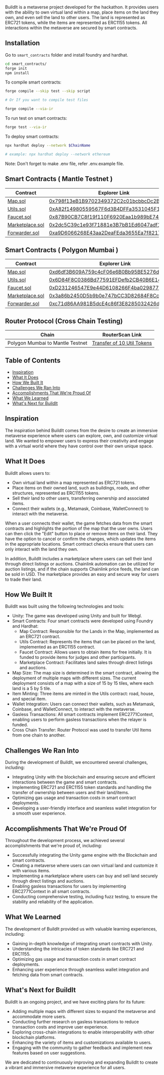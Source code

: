BuildIt is a metaverse project developed for the hackathon. It provides users with the ability to own virtual land within a map, place items on the land they own, and even sell the land to other users. The land is represented as ERC721 tokens, while the items are represented as ERC1155 tokens. All interactions within the metaverse are secured by smart contracts.

## Installation

Go to `smart_contracts` folder and install foundry and hardhat.

```bash
cd smart_contracts/
forge init
npm install
```

To compile smart contracts:

```bash
forge compile --skip test --skip script

# Or If you want to compile test files

forge compile --via-ir
```

To run test on smart contracts:

```bash
forge test --via-ir
```

To deploy smart contracts:

```bash
npx hardhat deploy --network $ChainName

# example: npx hardhat deploy --network ethereum
```

Note: Don't forget to make .env file, refer .env.example file.

## Smart Contracts ( Mantle Testnet )

| Contract                                                                                                        | Explorer Link                                                                                                                        |
| --------------------------------------------------------------------------------------------------------------- | ------------------------------------------------------------------------------------------------------------------------------------ |
| [Map.sol](https://github.com/Ahmed-Aghadi/BuildIt-Router/blob/main/smart_contracts/src/Map.sol)                 | [0x798f13eB1B9702349372C2c01bcbbcDc2B450Dc1](https://explorer.testnet.mantle.xyz/address/0x798f13eB1B9702349372C2c01bcbbcDc2B450Dc1) |
| [Utils.sol](https://github.com/Ahmed-Aghadi/BuildIt-Router/blob/main/smart_contracts/src/Utils.sol)             | [0xA82f14980559567F6d3B4DFFa3531045F1eDa522](https://explorer.testnet.mantle.xyz/address/0xA82f14980559567F6d3B4DFFa3531045F1eDa522) |
| [Faucet.sol](https://github.com/Ahmed-Aghadi/BuildIt-Router/blob/main/smart_contracts/src/Faucet.sol)           | [0x87B90CB7C8f19f110F6920Eaa1b989bE74d97027](https://explorer.testnet.mantle.xyz/address/0x87B90CB7C8f19f110F6920Eaa1b989bE74d97027) |
| [Marketplace.sol](https://github.com/Ahmed-Aghadi/BuildIt-Router/blob/main/smart_contracts/src/Marketplace.sol) | [0x2dc5C39c1e93f71881e3B7bB1Ed6047adf154961](https://explorer.testnet.mantle.xyz/address/0x2dc5C39c1e93f71881e3B7bB1Ed6047adf154961) |
| [Forwarder.sol](https://github.com/Ahmed-Aghadi/BuildIt-Router/blob/main/smart_contracts/src/Forwarder.sol)     | [0xa9D6066268E43aa2DeaFEda3655Ea7f8217945FB](https://explorer.testnet.mantle.xyz/address/0xa9D6066268E43aa2DeaFEda3655Ea7f8217945FB) |

## Smart Contracts ( Polygon Mumbai )

| Contract                                                                                                        | Explorer Link                                                                                                                   |
| --------------------------------------------------------------------------------------------------------------- | ------------------------------------------------------------------------------------------------------------------------------- |
| [Map.sol](https://github.com/Ahmed-Aghadi/BuildIt-Router/blob/main/smart_contracts/src/Map.sol)                 | [0xd6df3B609A759c4cF06e6B0Bb95BE5276dB79C8D](https://mumbai.polygonscan.com/address/0xd6df3B609A759c4cF06e6B0Bb95BE5276dB79C8D) |
| [Utils.sol](https://github.com/Ahmed-Aghadi/BuildIt-Router/blob/main/smart_contracts/src/Utils.sol)             | [0x6D84F8C0386Bd77591EFDefb2CB40B6E141cbbA5](https://mumbai.polygonscan.com/address/0x6D84F8C0386Bd77591EFDefb2CB40B6E141cbbA5) |
| [Faucet.sol](https://github.com/Ahmed-Aghadi/BuildIt-Router/blob/main/smart_contracts/src/Faucet.sol)           | [0xD231246547E9e44D6108266F4ba029877EB8246c](https://mumbai.polygonscan.com/address/0xD231246547E9e44D6108266F4ba029877EB8246c) |
| [Marketplace.sol](https://github.com/Ahmed-Aghadi/BuildIt-Router/blob/main/smart_contracts/src/Marketplace.sol) | [0x3a86b2450D5b9b0e747bCC3D82684F8Cc61830d6](https://mumbai.polygonscan.com/address/0x3a86b2450D5b9b0e747bCC3D82684F8Cc61830d6) |
| [Forwarder.sol](https://github.com/Ahmed-Aghadi/BuildIt-Router/blob/main/smart_contracts/src/Forwarder.sol)     | [0xc71d86AA981B5dcE4c86f3E8285032426d6d0F74](https://mumbai.polygonscan.com/address/0xc71d86AA981B5dcE4c86f3E8285032426d6d0F74) |

## Router Protocol (Cross Chain Testing)

| Chain                            | RouterScan Link                                                                                          |
| -------------------------------- | -------------------------------------------------------------------------------------------------------- |
| Polygon Mumbai to Mantle Testnet | [Transfer of 10 Util Tokens](https://routerscan.io/crosschain/details?srcChainId=80001&eventNonce=53968) |

## Table of Contents

- [Inspiration](#inspiration)
- [What It Does](#what-it-does)
- [How We Built It](#how-we-built-it)
- [Challenges We Ran Into](#challenges-we-ran-into)
- [Accomplishments That We're Proud Of](#accomplishments-that-were-proud-of)
- [What We Learned](#what-we-learned)
- [What's Next for BuildIt](#whats-next-for-buildit)

## Inspiration

The inspiration behind BuildIt comes from the desire to create an immersive metaverse experience where users can explore, own, and customize virtual land. We wanted to empower users to express their creativity and engage with a virtual world where they have control over their own unique space.

## What It Does

BuildIt allows users to:

- Own virtual land within a map represented as ERC721 tokens.
- Place items on their owned land, such as buildings, roads, and other structures, represented as ERC1155 tokens.
- Sell their land to other users, transferring ownership and associated items.
- Connect their wallets (e.g., Metamask, Coinbase, WalletConnect) to interact with the metaverse.

When a user connects their wallet, the game fetches data from the smart contracts and highlights the portion of the map that the user owns. Users can then click the "Edit" button to place or remove items on their land. They have the option to cancel or confirm the changes, which updates the items in the appropriate locations. Smart contract checks ensure that users can only interact with the land they own.

In addition, BuildIt includes a marketplace where users can sell their land through direct listings or auctions. Chainlink automation can be utilized for auction listings, and if the chain supports Chainlink price feeds, the land can be sold in USD. The marketplace provides an easy and secure way for users to trade their land.

## How We Built It

BuildIt was built using the following technologies and tools:

- Unity: The game was developed using Unity and built for Webgl.
- Smart Contracts: Four smart contracts were developed using Foundry and Hardhat:
  - Map Contract: Responsible for the Lands in the Map, implemented as an ERC721 contract.
  - Utils Contract: Represents the items that can be placed on the land, implemented as an ERC1155 contract.
  - Faucet Contract: Allows users to obtain items for free initially. It is funded to provide items for judges and other participants.
  - Marketplace Contract: Facilitates land sales through direct listings and auctions.
- Map Size: The map size is determined in the smart contract, allowing the deployment of multiple maps with different sizes. The current deployment consists of a map with a size of 15 by 15 tiles, where each land is a 5 by 5 tile.
- Item Minting: Three items are minted in the Utils contract: road, house, and special item.
- Wallet Integration: Users can connect their wallets, such as Metamask, Coinbase, and WalletConnect, to interact with the metaverse.
- Gasless Transactions: All smart contracts implement ERC2771Context, enabling users to perform gasless transactions when the relayer is funded.
- Cross Chain Transfer: Router Protocol was used to transfer Util Items from one chain to another.

## Challenges We Ran Into

During the development of BuildIt, we encountered several challenges, including:

- Integrating Unity with the blockchain and ensuring secure and efficient interactions between the game and smart contracts.
- Implementing ERC721 and ERC1155 token standards and handling the transfer of ownership between users and their land/items.
- Optimizing gas usage and transaction costs in smart contract deployments.
- Developing a user-friendly interface and seamless wallet integration for a smooth user experience.

## Accomplishments That We're Proud Of

Throughout the development process, we achieved several accomplishments that we're proud of, including:

- Successfully integrating the Unity game engine with the Blockchain and smart contracts.
- Creating a metaverse where users can own virtual land and customize it with various items.
- Implementing a marketplace where users can buy and sell land securely through direct listings and auctions.
- Enabling gasless transactions for users by implementing ERC2771Context in all smart contracts.
- Conducting comprehensive testing, including fuzz testing, to ensure the stability and reliability of the application.

## What We Learned

The development of BuildIt provided us with valuable learning experiences, including:

- Gaining in-depth knowledge of integrating smart contracts with Unity.
- Understanding the intricacies of token standards like ERC721 and ERC1155.
- Optimizing gas usage and transaction costs in smart contract deployments.
- Enhancing user experience through seamless wallet integration and fetching data from smart contracts.

## What's Next for BuildIt

BuildIt is an ongoing project, and we have exciting plans for its future:

- Adding multiple maps with different sizes to expand the metaverse and accommodate more users.
- Conducting further research on gasless transactions to reduce transaction costs and improve user experience.
- Exploring cross-chain integrations to enable interoperability with other blockchain platforms.
- Enhancing the variety of items and customizations available to users.
- Engaging with the community to gather feedback and implement new features based on user suggestions.

We are dedicated to continuously improving and expanding BuildIt to create a vibrant and immersive metaverse experience for all users.
